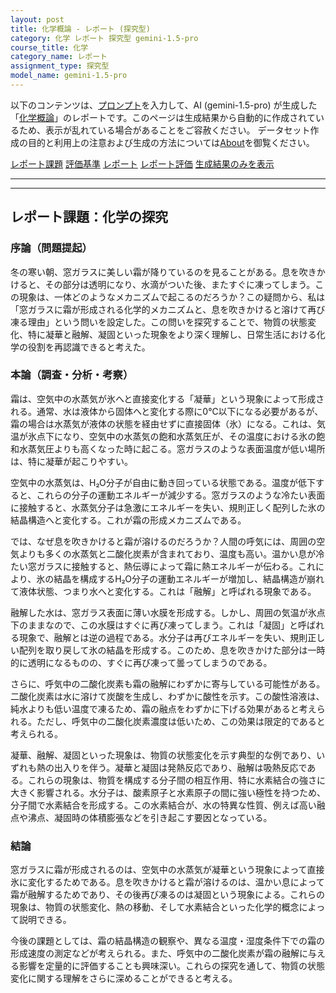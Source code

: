 ```yaml
---
layout: post
title: 化学概論 - レポート (探究型)
category: 化学 レポート 探究型 gemini-1.5-pro
course_title: 化学
category_name: レポート
assignment_type: 探究型
model_name: gemini-1.5-pro
---
```


以下のコンテンツは、[プロンプト](https://github.com/takedatoshiyuki/synthetic_assignments/tree/main/generated/化学/gemini-1.5-pro/prompt_レポート-探究型.md)を入力して、AI (gemini-1.5-pro) が生成した「[化学概論](/contents/化学/)」のレポートです。このページは生成結果から自動的に作成されているため、表示が乱れている場合があることをご容赦ください。
データセット作成の目的と利用上の注意および生成の方法については[About](/About)を御覧ください。

[レポート課題](../レポート課題-探究型)
[評価基準](../評価基準-探究型)
[レポート](../レポート-探究型)
[レポート評価](../レポート評価-探究型)
[生成結果のみを表示](https://github.com/takedatoshiyuki/synthetic_assignments/tree/main/generated/化学/gemini-1.5-pro/レポート-探究型.md)
  

***
***
  
## レポート課題：化学の探究

### 序論（問題提起）

冬の寒い朝、窓ガラスに美しい霜が降りているのを見ることがある。息を吹きかけると、その部分は透明になり、水滴がついた後、またすぐに凍ってしまう。この現象は、一体どのようなメカニズムで起こるのだろうか？この疑問から、私は「窓ガラスに霜が形成される化学的メカニズムと、息を吹きかけると溶けて再び凍る理由」という問いを設定した。この問いを探究することで、物質の状態変化、特に凝華と融解、凝固といった現象をより深く理解し、日常生活における化学の役割を再認識できると考えた。

### 本論（調査・分析・考察）

霜は、空気中の水蒸気が氷へと直接変化する「凝華」という現象によって形成される。通常、水は液体から固体へと変化する際に0℃以下になる必要があるが、霜の場合は水蒸気が液体の状態を経由せずに直接固体（氷）になる。これは、気温が氷点下になり、空気中の水蒸気の飽和水蒸気圧が、その温度における氷の飽和水蒸気圧よりも高くなった時に起こる。窓ガラスのような表面温度が低い場所は、特に凝華が起こりやすい。

空気中の水蒸気は、H₂O分子が自由に動き回っている状態である。温度が低下すると、これらの分子の運動エネルギーが減少する。窓ガラスのような冷たい表面に接触すると、水蒸気分子は急激にエネルギーを失い、規則正しく配列した氷の結晶構造へと変化する。これが霜の形成メカニズムである。

では、なぜ息を吹きかけると霜が溶けるのだろうか？人間の呼気には、周囲の空気よりも多くの水蒸気と二酸化炭素が含まれており、温度も高い。温かい息が冷たい窓ガラスに接触すると、熱伝導によって霜に熱エネルギーが伝わる。これにより、氷の結晶を構成するH₂O分子の運動エネルギーが増加し、結晶構造が崩れて液体状態、つまり水へと変化する。これは「融解」と呼ばれる現象である。

融解した水は、窓ガラス表面に薄い水膜を形成する。しかし、周囲の気温が氷点下のままなので、この水膜はすぐに再び凍ってしまう。これは「凝固」と呼ばれる現象で、融解とは逆の過程である。水分子は再びエネルギーを失い、規則正しい配列を取り戻して氷の結晶を形成する。このため、息を吹きかけた部分は一時的に透明になるものの、すぐに再び凍って曇ってしまうのである。

さらに、呼気中の二酸化炭素も霜の融解にわずかに寄与している可能性がある。二酸化炭素は水に溶けて炭酸を生成し、わずかに酸性を示す。この酸性溶液は、純水よりも低い温度で凍るため、霜の融点をわずかに下げる効果があると考えられる。ただし、呼気中の二酸化炭素濃度は低いため、この効果は限定的であると考えられる。

凝華、融解、凝固といった現象は、物質の状態変化を示す典型的な例であり、いずれも熱の出入りを伴う。凝華と凝固は発熱反応であり、融解は吸熱反応である。これらの現象は、物質を構成する分子間の相互作用、特に水素結合の強さに大きく影響される。水分子は、酸素原子と水素原子の間に強い極性を持つため、分子間で水素結合を形成する。この水素結合が、水の特異な性質、例えば高い融点や沸点、凝固時の体積膨張などを引き起こす要因となっている。

### 結論

窓ガラスに霜が形成されるのは、空気中の水蒸気が凝華という現象によって直接氷に変化するためである。息を吹きかけると霜が溶けるのは、温かい息によって霜が融解するためであり、その後再び凍るのは凝固という現象による。これらの現象は、物質の状態変化、熱の移動、そして水素結合といった化学的概念によって説明できる。

今後の課題としては、霜の結晶構造の観察や、異なる温度・湿度条件下での霜の形成速度の測定などが考えられる。また、呼気中の二酸化炭素が霜の融解に与える影響を定量的に評価することも興味深い。これらの探究を通して、物質の状態変化に関する理解をさらに深めることができると考える。
